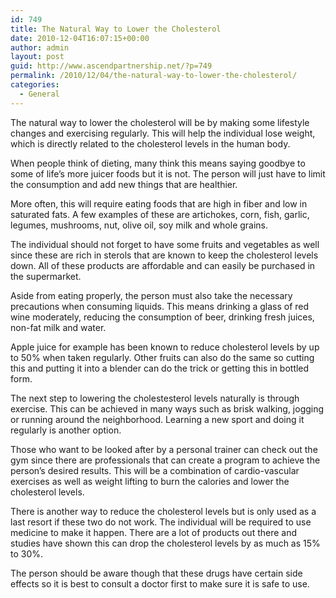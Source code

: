 ```yaml
---
id: 749
title: The Natural Way to Lower the Cholesterol
date: 2010-12-04T16:07:15+00:00
author: admin
layout: post
guid: http://www.ascendpartnership.net/?p=749
permalink: /2010/12/04/the-natural-way-to-lower-the-cholesterol/
categories:
  - General
---
```

The natural way to lower the cholesterol will be by making some lifestyle changes and exercising regularly. This will help the individual lose weight, which is directly related to the cholesterol levels in the human body.

When people think of dieting, many think this means saying goodbye to some of life’s more juicer foods but it is not. The person will just have to limit the consumption and add new things that are healthier.

More often, this will require eating foods that are high in fiber and low in saturated fats. A few examples of these are artichokes, corn, fish, garlic, legumes, mushrooms, nut, olive oil, soy milk and whole grains.

The individual should not forget to have some fruits and vegetables as well since these are rich in sterols that are known to keep the cholesterol levels down. All of these products are affordable and can easily be purchased in the supermarket.

Aside from eating properly, the person must also take the necessary precautions when consuming liquids. This means drinking a glass of red wine moderately, reducing the consumption of beer, drinking fresh juices, non-fat milk and water.

Apple juice for example has been known to reduce cholesterol levels by up to 50% when taken regularly. Other fruits can also do the same so cutting this and putting it into a blender can do the trick or getting this in bottled form. 

The next step to lowering the cholestesterol levels naturally is through exercise. This can be achieved in many ways such as brisk walking, jogging or running around the neighborhood. Learning a new sport and doing it regularly is another option. 

Those who want to be looked after by a personal trainer can check out the gym since there are professionals that can create a program to achieve the person’s desired results. This will be a combination of cardio-vascular exercises as well as weight lifting to burn the calories and lower the cholesterol levels.

There is another way to reduce the cholesterol levels but is only used as a last resort if these two do not work. The individual will be required to use medicine to make it happen. There are a lot of products out there and studies have shown this can drop the cholesterol levels by as much as 15% to 30%. 

The person should be aware though that these drugs have certain side effects so it is best to consult a doctor first to make sure it is safe to use.